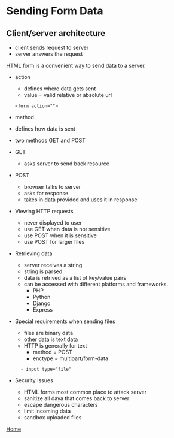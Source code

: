 # Sending Form Data

## Client/server architecture
  - client sends request to server
  - server answers the request

HTML form is a convenient way to send data to a server.
  
  - action
    - defines where data gets sent
    - value = valid relative or absolute url

    ```<form action="">```

-  method
  - defines how data is sent
  - two methods GET and POST
  - GET
      - asks server to send back resource
  - POST
      - browser talks to server
      - asks for response
      - takes in data provided and uses it in response
  
- Viewing HTTP requests
  - never displayed to user
  - use GET when data is not sensitive
  - use POST when it is sensitive
  - use POST for larger files

- Retrieving data
  - server receives a string
  - string is parsed
  - data is retrived as a list of key/value pairs
  - can be accessed with different platforms and frameworks.
     - PHP
    - Python
     - Django
    - Express
  
- Special requirements when sending files
  - files are binary data
  - other data is text data
  - HTTP is generally for text
    - method = POST
    - enctype = multipart/form-data
      
   ```   - input type="file" ```

- Security Issues
  - HTML forms most common place to attack server
  - sanitize all daya that comes back to server
  - escape dangerous characters
  - limit incoming data
  - sandbox uploaded files

[Home](../README.md)